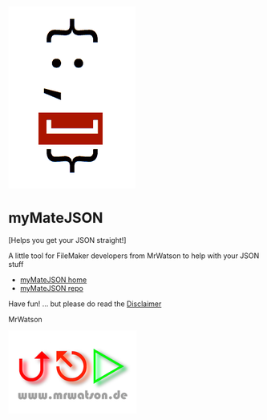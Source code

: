 [![myMateJSON logo][myMateJSON logo]][myMateJSON home]

# myMateJSON
[Helps you get your JSON straight!]

A little tool for FileMaker developers from MrWatson to help with your JSON stuff

- [myMateJSON home][myMateJSON home]
- [myMateJSON repo][myMateJSON repo]



Have fun! … but please do read the [Disclaimer](Disclaimer.txt)

MrWatson

[![mrwatson.de][mrwatson.de logo]][mrwatson.de]

[myMateJSON home]:https://www.fmworkmate.com/mymatejson
[myMateJSON repo]:https://github.com/mrwatson-de/myMateJSON
[myMateJSON logo]:myMateJSON_sm.png
[mrwatson.de logo]:www.mrwatson.de_neon_256.png
[mrwatson.de]:http://www.mrwatson.de

